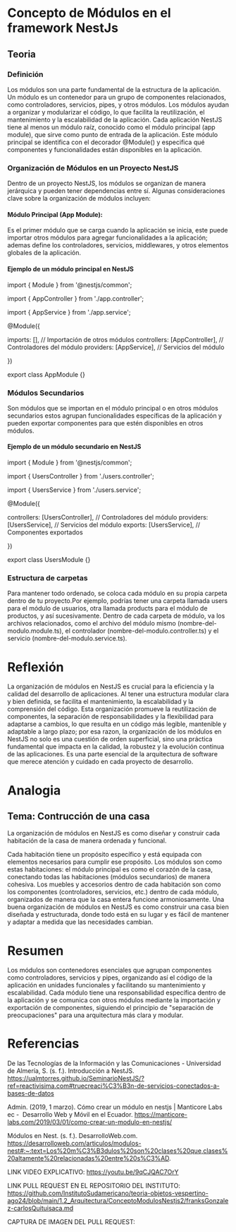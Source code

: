 # Concepto de Módulos en el framework NestJs

## Teoria

### Definición

Los módulos son una parte fundamental de la estructura de la aplicación. Un módulo es un contenedor para un grupo de componentes relacionados, como controladores, servicios, pipes, y otros módulos. Los módulos ayudan a organizar y modularizar el código, lo que facilita la reutilización, el mantenimiento y la escalabilidad de la aplicación.
Cada aplicación NestJS tiene al menos un módulo raíz, conocido como el módulo principal (app module), que sirve como punto de entrada de la aplicación. Este módulo principal se identifica con el decorador @Module() y especifica qué componentes y funcionalidades están disponibles en la aplicación.

### Organización de Módulos en un Proyecto NestJS

Dentro de un proyecto NestJS, los módulos se organizan de manera jerárquica y pueden tener dependencias entre sí. Algunas consideraciones clave sobre la organización de módulos incluyen:

#### Módulo Principal (App Module):

Es el primer módulo que se carga cuando la aplicación se inicia, este puede importar otros módulos para agregar funcionalidades a la aplicación; ademas define los controladores, servicios, middlewares, y otros elementos globales de la aplicación.

#### Ejemplo de un módulo principal en NestJS

import { Module } from '@nestjs/common';

import { AppController } from './app.controller';

import { AppService } from './app.service';

@Module({

  imports: [], // Importación de otros módulos
  controllers: [AppController], // Controladores del módulo
  providers: [AppService], // Servicios del módulo

})

export class AppModule {}

### Módulos Secundarios
Son módulos que se importan en el módulo principal o en otros módulos secundarios estos agrupan funcionalidades específicas de la aplicación y pueden exportar componentes para que estén disponibles en otros módulos.

#### Ejemplo de un módulo secundario en NestJS
import { Module } from '@nestjs/common';

import { UsersController } from './users.controller';

import { UsersService } from './users.service';

@Module({

  controllers: [UsersController], // Controladores del módulo
  providers: [UsersService], // Servicios del módulo
  exports: [UsersService], // Componentes exportados

})

export class UsersModule {}

### Estructura de carpetas

Para mantener todo ordenado, se coloca cada módulo en su propia carpeta dentro de tu proyecto.Por ejemplo, podrías tener una carpeta llamada users para el módulo de usuarios, otra llamada products para el módulo de productos, y así sucesivamente.
Dentro de cada carpeta de módulo, va los archivos relacionados, como el archivo del módulo mismo (nombre-del-modulo.module.ts), el controlador (nombre-del-modulo.controller.ts) y el servicio (nombre-del-modulo.service.ts).

# Reflexión

La organización de módulos en NestJS es crucial para la eficiencia y la calidad del desarrollo de aplicaciones. Al tener una estructura modular clara y bien definida, se facilita el mantenimiento, la escalabilidad y la comprensión del código. Esta organización promueve la reutilización de componentes, la separación de responsabilidades y la flexibilidad para adaptarse a cambios, lo que resulta en un código más legible, mantenible y adaptable a largo plazo; por esa razon, la organización de los módulos en NestJS no solo es una cuestión de orden superficial, sino una práctica fundamental que impacta en la calidad, la robustez y la evolución continua de las aplicaciones. Es una parte esencial de la arquitectura de software que merece atención y cuidado en cada proyecto de desarrollo.

# Analogia 
## Tema: Contrucción de una casa 

 La organización de módulos en NestJS es como diseñar y construir cada habitación de la casa de manera ordenada y funcional.
 
 Cada habitación tiene un propósito específico y está equipada con elementos necesarios para cumplir ese propósito. Los módulos son como estas habitaciones: el módulo principal es como el corazón de la casa, conectando todas las habitaciones (módulos secundarios) de manera cohesiva. Los muebles y accesorios dentro de cada habitación son como los componentes (controladores, servicios, etc.) dentro de cada módulo, organizados de manera que la casa entera funcione armoniosamente. Una buena organización de módulos en NestJS es como construir una casa bien diseñada y estructurada, donde todo está en su lugar y es fácil de mantener y adaptar a medida que las necesidades cambian.
 # Resumen

 Los módulos son contenedores esenciales que agrupan componentes como controladores, servicios y pipes, organizando así el código de la aplicación en unidades funcionales y facilitando su mantenimiento y escalabilidad. Cada módulo tiene una responsabilidad específica dentro de la aplicación y se comunica con otros módulos mediante la importación y exportación de componentes, siguiendo el principio de "separación de preocupaciones" para una arquitectura más clara y modular.

 # Referencias
 De las Tecnologías de la Información y las Comunicaciones - Universidad de Almería, S. (s. f.). Introducción a NestJS. https://ualmtorres.github.io/SeminarioNestJS/?ref=reactivisima.com#truecreaci%C3%B3n-de-servicios-conectados-a-bases-de-datos

 Admin. (2019, 1 marzo). Cómo crear un módulo en nestjs | Manticore Labs ec -  Desarrollo Web y Móvil en el Ecuador. https://manticore-labs.com/2019/03/01/como-crear-un-modulo-en-nestjs/

Módulos en Nest. (s. f.). DesarrolloWeb.com. https://desarrolloweb.com/articulos/modulos-nest#:~:text=Los%20m%C3%B3dulos%20son%20clases%20que,clases%20altamente%20relacionadas%20entre%20s%C3%AD.


LINK VIDEO EXPLICATIVO: https://youtu.be/9qCJQAC7OrY

LINK PULL REQUEST EN EL REPOSITORIO DEL INSTITUTO: https://github.com/InstitutoSudamericano/teoria-objetos-vespertino-ago24/blob/main/1.2_Arquitectura/ConceptoModulosNestjs2/franksGonzalez-carlosQuituisaca.md

CAPTURA DE IMAGEN DEL PULL REQUEST: